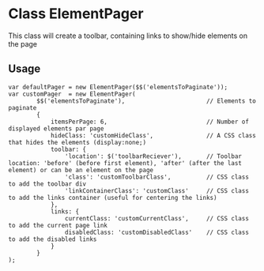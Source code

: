 Class ElementPager
==================

This class will create a toolbar, containing links to show/hide elements on the page

Usage
-----

    var defaultPager = new ElementPager($$('elementsToPaginate')); 
    var customPager  = new ElementPager(
    		$$('elementsToPaginate'), 						// Elements to paginate
    		{
    			itemsPerPage: 6,							// Number of displayed elements par page
    			hideClass: 'customHideClass',				// A CSS class that hides the elements (display:none;)
    			toolbar: {
    				'location': $('toolbarReciever'),		// Toolbar location: 'before' (before first element), 'after' (after the last element) or can be an element on the page
    				'class': 'customToolbarClass',			// CSS class to add the toolbar div
    				'linkContainerClass': 'customClass'		// CSS class to add the links container (useful for centering the links)
    			},
    			links: {
    				currentClass: 'customCurrentClass',		// CSS class to add the current page link
    				disabledClass: 'customDisabledClass'	// CSS class to add the disabled links
    			}
    		}
    );